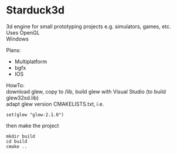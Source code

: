 # Starduck3d

3d engine for small prototyping projects e.g. simulators, games, etc.  
Uses OpenGL  
Windows  

Plans:
- Multiplatform
- bgfx
- IOS

HowTo:  
download glew, copy to /lib, build glew with Visual Studio (to build glew32sd.lib)  
adapt glew version CMAKELISTS.txt, i.e.
```
set(glew "glew-2.1.0")
```
then make the project
```
mkdir build
cd build
cmake ..
```

